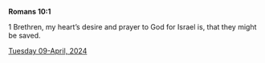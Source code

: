 **Romans 10:1**

1 Brethren, my heart’s desire and prayer to God for Israel is, that they might be saved.

[Tuesday 09-April, 2024](https://getbible.net/kjv/Romans/10/1)
